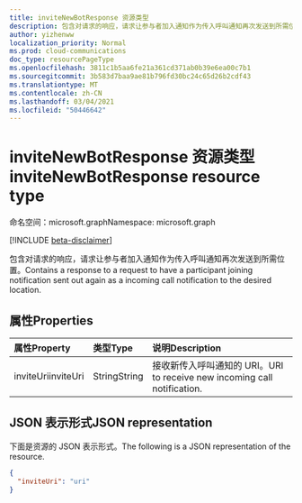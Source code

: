```yaml
---
title: inviteNewBotResponse 资源类型
description: 包含对请求的响应，请求让参与者加入通知作为传入呼叫通知再次发送到所需位置。
author: yizhenww
localization_priority: Normal
ms.prod: cloud-communications
doc_type: resourcePageType
ms.openlocfilehash: 3811c1b5aa6fe21a361cd371ab0b39e6ea00c7b1
ms.sourcegitcommit: 3b583d7baa9ae81b796fd30bc24c65d26b2cdf43
ms.translationtype: MT
ms.contentlocale: zh-CN
ms.lasthandoff: 03/04/2021
ms.locfileid: "50446642"
---
```

# <a name="invitenewbotresponse-resource-type"></a><span data-ttu-id="f5408-103">inviteNewBotResponse 资源类型</span><span class="sxs-lookup"><span data-stu-id="f5408-103">inviteNewBotResponse resource type</span></span>

<span data-ttu-id="f5408-104">命名空间：microsoft.graph</span><span class="sxs-lookup"><span data-stu-id="f5408-104">Namespace: microsoft.graph</span></span>

[!INCLUDE [beta-disclaimer](../../includes/beta-disclaimer.md)]

<span data-ttu-id="f5408-105">包含对请求的响应，请求让参与者加入通知作为传入呼叫通知再次发送到所需位置。</span><span class="sxs-lookup"><span data-stu-id="f5408-105">Contains a response to a request to have a participant joining notification sent out again as a incoming call notification to the desired location.</span></span>

## <a name="properties"></a><span data-ttu-id="f5408-106">属性</span><span class="sxs-lookup"><span data-stu-id="f5408-106">Properties</span></span>

| <span data-ttu-id="f5408-107">属性</span><span class="sxs-lookup"><span data-stu-id="f5408-107">Property</span></span>         | <span data-ttu-id="f5408-108">类型</span><span class="sxs-lookup"><span data-stu-id="f5408-108">Type</span></span>                            | <span data-ttu-id="f5408-109">说明</span><span class="sxs-lookup"><span data-stu-id="f5408-109">Description</span></span>                                                                                                                                                  |
| :--------------- | :------------------------------ | :----------------------------------------------------------------------------------------------------------------------------------------------------------- |
| <span data-ttu-id="f5408-110">inviteUri</span><span class="sxs-lookup"><span data-stu-id="f5408-110">inviteUri</span></span>        | <span data-ttu-id="f5408-111">String</span><span class="sxs-lookup"><span data-stu-id="f5408-111">String</span></span>                          | <span data-ttu-id="f5408-112">接收新传入呼叫通知的 URI。</span><span class="sxs-lookup"><span data-stu-id="f5408-112">URI to receive new incoming call notification.</span></span>                                                                                                                |

## <a name="json-representation"></a><span data-ttu-id="f5408-113">JSON 表示形式</span><span class="sxs-lookup"><span data-stu-id="f5408-113">JSON representation</span></span>

<span data-ttu-id="f5408-114">下面是资源的 JSON 表示形式。</span><span class="sxs-lookup"><span data-stu-id="f5408-114">The following is a JSON representation of the resource.</span></span>

<!-- {
  "blockType": "resource",
  "optionalProperties": [],
  "@odata.type": "microsoft.graph.inviteNewBotResponse"
}-->
```json
{
  "inviteUri": "uri" 
}
```

<!-- uuid: 8fcb5dbc-d5aa-4681-8e31-b001d5168d79
2015-10-25 14:57:30 UTC -->
<!--
{
  "type": "#page.annotation",
  "description": "inviteNewBotResponse resource",
  "keywords": "",
  "section": "documentation",
  "tocPath": "",
  "suppressions": []
}
-->
